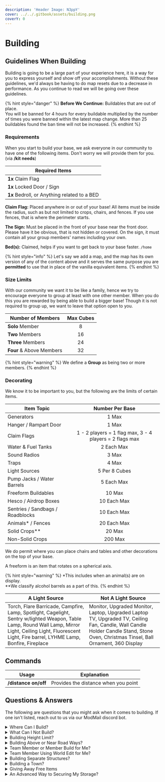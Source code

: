 ```yaml
---
description: 'Header Image: N3ppY'
cover: ../../.gitbook/assets/building.png
coverY: 0
---
```


# Building

## Guidelines When Building

Building is going to be a large part of your experience here, it is a way for you to express yourself and show off your accomplishments. Without these guidelines, we'd always be having to do map resets due to a decrease in performance. As you continue to read we will be going over these guidelines.

{% hint style="danger" %}
**Before We Continue:** Buildables that are out of place.\
You will be banned for 4 hours for every buildable multiplied by the number of times you were banned within the latest map change. More than 25 buildables found the ban time will not be increased.
{% endhint %}

### Requirements

When you start to build your base, we ask everyone in our community to have one of the following items. Don't worry we will provide them for you. (via **/kit needs**)

| Required Items                               |
| -------------------------------------------- |
| **1x** Claim Flag                            |
| **1x** Locked Door / Sign                    |
| **1x** Bedroll, or Anything related to a BED |

**Claim Flag:** Placed anywhere in or out of your base! All items must be inside the radius, such as but not limited to crops, chairs, and fences. If you use fences, that is where the perimeter starts.

**The Sign:** Must be placed in the front of your base near the front door. Please have it be obvious, that is not hidden or covered. On the sign, it must contain all your group members' names including your own.

**Bed(s):** Claimed, helps if you want to get back to your base faster. `/home`

{% hint style="info" %}
Let's say we add a map, and the map has its own version of any of the content above and it serves the same purpose you are **permitted** to use that in place of the vanilla equivalent items.
{% endhint %}

### Size Limits

With our community we want it to be like a family, hence we try to encourage everyone to group at least with one other member. When you do this you are rewarded by being able to build a bigger base! Though it is not required to group up, we want to leave that option open to you.

| Number of Members        | Max Cubes |
| ------------------------ | :-------: |
| **Solo** Member          |     8     |
| **Two** Members          |     16    |
| **Three** Members        |     24    |
| **Four** & Above Members |     32    |

{% hint style="warning" %}
We define a **Group** as being two or more members.
{% endhint %}

### Decorating

We know it to be important to you, but the following are the limits of certain items.

| Item Topic                       |                     Number Per Base                     |
| -------------------------------- | :-----------------------------------------------------: |
| Generators                       |                          1 Max                          |
| Hanger / Rampart Door            |                          1 Max                          |
| Claim Flags                      | 1 - 2 players = 1 flag max, 3 - 4 players = 2 flags max |
| Water & Fuel Tanks               |                        2 Each Max                       |
| Sound Radios                     |                          3 Max                          |
| Traps                            |                          4 Max                          |
| Light Sources                    |                      5 Per 8 Cubes                      |
| Pump Jacks / Water Barrels       |                        5 Each Max                       |
| Freeform Buildables              |                          10 Max                         |
| Hesco / Airdrop Boxes            |                       10 Each Max                       |
| Sentries / Sandbags / Roadblocks |                       10 Each Max                       |
| Animals\* / Fences               |                       20 Each Max                       |
| Solid Crops\*\*                  |                          20 Max                         |
| Non-Solid Crops                  |                         200 Max                         |

We do permit where you can place chairs and tables and other decorations on the top of your base.

A freeform is an item that rotates on a spherical axis.

{% hint style="warning" %}
\*This includes when an animal(s) are on display. \
\*\*We classify alcohol barrels as a part of this.
{% endhint %}

| A Light Source                                                                                                                                                                                                  | Not A Light Source                                                                                                                                                                 |
| --------------------------------------------------------------------------------------------------------------------------------------------------------------------------------------------------------------- | ---------------------------------------------------------------------------------------------------------------------------------------------------------------------------------- |
| Torch, Flare Barricade, Campfire, Lamp, Spotlight, Cagelight, Sentry w/lighted Weapon, Table Lamp, Round Wall Lamp, Mirror Light, Ceiling Light, Fluorescent Light, Fire barrel, LYHME Lamp, Bonfire, Fireplace | Monitor, Upgraded Monitor, Laptop, Upgraded Laptop TV, Upgraded TV, Ceiling Fan, Candle, Wall Candle Holder Candle Stand, Stone Oven, Christmas Tinsel, Ball Ornament, 360 Display |

## Commands

| Usage                | Explanation                          |
| -------------------- | ------------------------------------ |
| **/distance on/off** | Provides the distance when you point |

## Questions & Answers

The following are questions that you might ask when it comes to building. If one isn't listed, reach out to us via our ModMail discord bot.

<details>

<summary>Where Can I Build?</summary>

We permit you to almost build anywhere! Such as underwater, in a windmill, a boat base and even inside a chicken coop. Note: Boat bases must look like boats or base must be connected to the ground.

As long as it follows our base requirements, and its not in an easter egg location.

Please have it be at least **75m** away from a town, safezone, or citrus treasure. This also includes away from other members, but if you get their permission to build closer then the recommended distance that is okay.

When it comes to sky bases, they are indeed permitted but it must touch the ground via the usage of foundation pillars.

You can use the **pointing gesture** to find out the distance from how far you are away from where you are standing to what you point at.

</details>

<details>

<summary>What Can I Not Build?</summary>

Thank you for asking! We ask for no **Rituals**, **Cruciftions**, or **violent images** of any kind as well as **Hate speech**, **Symbols**, or **Terrorism**.

</details>

<details>

<summary>Building Height Limit?</summary>

We do not actually have a building height!

</details>

<details>

<summary>Building Above or Near Road Ways?</summary>

You can build above (two cubes above or more) to allow vehicles to pass, but building on them is not permitted.

</details>

<details>

<summary>Team Member or Member Build for Me?</summary>

Absolutely! They are indeed permitted to build for you if they would like.\
\
**Risk:** Them not being online for 7 days or more, no refunds provided.\
**Materials:** Can be requested, or charged for what is needed.\
**Payment:** They can seek one, if they wish but not required.

</details>

<details>

<summary>Team Member Using World Edit for Me?</summary>

We do allow our team members to do this, but ONLY if they want and they can charge you Citrus for their time.

</details>

<details>

<summary>Building Separate Structures?</summary>

Do it! No more than **5m** apart, also they must be in your claim flag area. Just note, this counts towards your total cube count.

</details>

<details>

<summary>Building a Town?</summary>

Absolutely! It is 100% permitted and we even encourage it. If you choose to do this, you are not exempted from any of our building guidelines. Though this does not include a PREMADE town, but rather one that you build.

</details>

<details>

<summary>Giving Away Free Items</summary>

Craft and use any of the wooden crates, (you can even place multiple) on each crate place a sign in front of it, saying that it is **free**.

</details>

<details>

<summary>An Advanced Way to Securing My Storage?</summary>

You can set a **four-**digit number lock on any of your storage containers by looking at it and doing `/lock code`. An example of this would be `/lock 0401`.\
\
You can also change the code at any time, by doing the same command.

</details>
